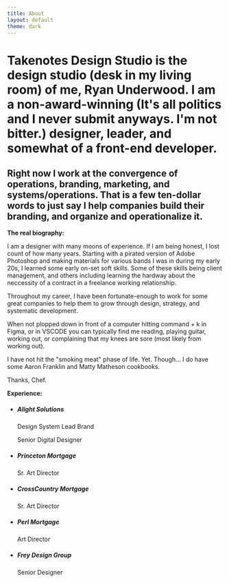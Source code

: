 ```yaml
---
title: About
layout: default
theme: dark
---
```


<div class="container-fluid py-10 d-flex align-items-center" style="min-height: 100vh;">
    <div class="container">
        <div class="row">
            <div class="col-md-6">
                <h1 class="h2">
                    Takenotes Design Studio is the design studio (desk in my living room) of me, Ryan Underwood. I am a non-award-winning (It's all politics and I never submit anyways. I'm not bitter.) designer, leader, and somewhat of a front-end developer.
                </h1>
                <h2 class="h4">
                    Right now I work at the convergence of operations, branding, marketing, and systems/operations. That is a few ten-dollar words to just say I help companies build their branding, and organize and operationalize it.
                </h2>
                <p class="mt-2 small text-uppercase">
                    <strong>
                        The real biography:
                    </strong>
                </p>
                <p>
                    I am a designer with many moons of experience. If I am being honest, I lost count of how many years. Starting with a pirated version of Adobe Photoshop and making materials for various bands I was in during my early 20s, I learned some early on-set soft skills. Some of these skills being client management, and others including learning the hardway about the neccessity of a contract in a freelance working relationship.
                </p>
                <p>
                    Throughout my career, I have been fortunate-enough to work for some great companies to help them to grow through design, strategy, and systematic development.
                </p>
                <p>
                    When not plopped down in front of a computer hitting command + k in Figma, or in VSCODE you can typically find me reading, playing guitar, working out, or complaining that my knees are sore (most likely from working out).
                </p>
                <p>
                    I have not hit the "smoking meat" phase of life. Yet. Though... I do have some Aaron Franklin and Matty Matheson cookbooks.
                </p>
                <p>
                    Thanks, Chef.
                </p>
            </div>
            <div class="col-md-auto ms-auto">
                <p class="small text-uppercase">
                    <strong>
                        Experience:
                    </strong>
                </p>
                <ul class="list-unstyled p-0">
                    <li class="mb-1">
                        <h5 class="mb-0">
                            Alight Solutions
                        </h5>
                        <p class="mb-0">
                            Design System Lead Brand
                        </p>
                        <p>
                            Senior Digital Designer
                        </p>
                    </li>
                    <li class="mb-1">
                        <h5 class="mb-0">
                            Princeton Mortgage
                        </h5>
                        <p>
                            Sr. Art Director
                        </p>
                    </li>
                    <li class="mb-1">
                        <h5 class="mb-0">
                            CrossCountry Mortgage
                        </h5>
                        <p>
                            Sr. Art Director
                        </p>
                    </li>
                    <li class="mb-1">
                        <h5 class="mb-0">
                            Perl Mortgage
                        </h5>
                        <p>
                            Art Director
                        </p>
                    </li>
                    <li class="mb-1">
                        <h5 class="mb-0">
                            Frey Design Group
                        </h5>
                        <p>
                            Senior Designer
                        </p>
                    </li>
                </ul>
            </div>
        </div>
    </div>
</div>